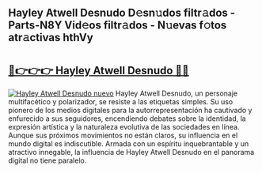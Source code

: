## Hayley Atwell Desnudo D𝚎sn𝚞dos filtr𝚊dos - Parts-N8Y Vid𝚎os filtr𝚊dos - N𝚞evas f𝚘tos atr𝚊ctivas hthVy

# <h2><a href="http://mbc1ba.tromn.icu/?c=Hayley+Atwell+Desnudo">🔗👉👉👉 Hayley Atwell Desnudo 🔗🔗</a></h2>

[![Hayley Atwell Desnudo nuevo](https://i.imgur.com/pEAQMta.gif)](http://mbc1ba.tromn.icu/?c=Hayley+Atwell+Desnudo)
Hayley Atwell Desnudo, un personaje multifacético y polarizador, se resiste a las etiquetas simples. Su uso pionero de los medios digitales para la autorrepresentación ha cautivado y enfurecido a sus seguidores, encendiendo debates sobre la identidad, la expresión artística y la naturaleza evolutiva de las sociedades en línea. Aunque sus próximos movimientos no están claros, su influencia en el mundo digital es indiscutible. Armada con un espíritu inquebrantable y un atractivo innegable, la influencia de Hayley Atwell Desnudo en el panorama digital no tiene paralelo.
